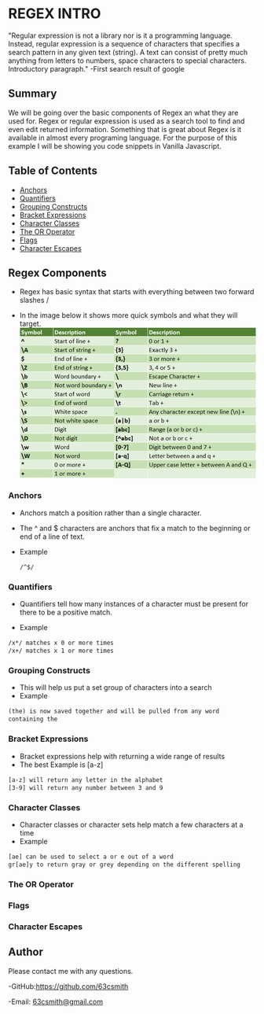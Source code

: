 # REGEX INTRO

"Regular expression is not a library nor is it a programming language. Instead, regular expression is a sequence of characters that specifies a search pattern in any given text (string). A text can consist of pretty much anything from letters to numbers, space characters to special characters.
Introductory paragraph."
-First search result of google

## Summary

We will be going over the basic components of Regex an what they are used for. Regex or regular expression is used as a search tool to find and even edit returned information. Something that is great about Regex is it available in almost every programing language. For the purpose of this example I will be showing you code snippets in Vanilla Javascript.

## Table of Contents

- [Anchors](#anchors)
- [Quantifiers](#quantifiers)
- [Grouping Constructs](#grouping-constructs)
- [Bracket Expressions](#bracket-expressions)
- [Character Classes](#character-classes)
- [The OR Operator](#the-or-operator)
- [Flags](#flags)
- [Character Escapes](#character-escapes)

## Regex Components

- Regex has basic syntax that starts with everything between two forward slashes /

- In the image below it shows more quick symbols and what they will target.
  ![alt text](/assets/images/regex-cheatsheet.jpg)

### Anchors

- Anchors match a position rather than a single character.

- The ^ and $ characters are anchors that fix a match to the beginning or end of a line of text.
- Example
  ```
  /^$/
  ```

### Quantifiers

- Quantifiers tell how many instances of a character must be present for there to be a positive match.

- Example

```
/x*/ matches x 0 or more times
/x+/ matches x 1 or more times
```

### Grouping Constructs

- This will help us put a set group of characters into a search
- Example

```
(the) is now saved together and will be pulled from any word containing the
```

### Bracket Expressions

- Bracket expressions help with returning a wide range of results
- The best Example is [a-z]

```
[a-z] will return any letter in the alphabet
[3-9] will return any number between 3 and 9
```

### Character Classes

- Character classes or character sets help match a few characters at a time
- Example

```
[ae] can be used to select a or e out of a word
gr[ae]y to return gray or grey depending on the different spelling
```

### The OR Operator

### Flags

### Character Escapes

## Author

Please contact me with any questions.

-GitHub:https://github.com/63csmith

-Email: 63csmith@gmail.com
